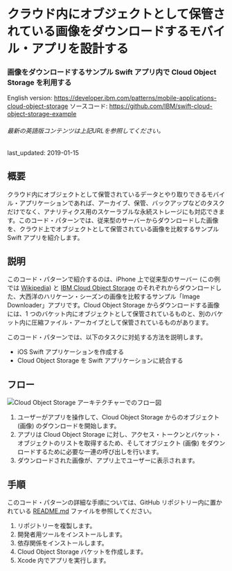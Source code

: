 # クラウド内にオブジェクトとして保管されている画像をダウンロードするモバイル・アプリを設計する

### 画像をダウンロードするサンプル Swift アプリ内で Cloud Object Storage を利用する

English version: https://developer.ibm.com/patterns/mobile-applications-cloud-object-storage
ソースコード: https://github.com/IBM/swift-cloud-object-storage-example

###### 最新の英語版コンテンツは上記URLを参照してください。
last_updated: 2019-01-15

 
## 概要

クラウド内にオブジェクトとして保管されているデータとやり取りできるモバイル・アプリケーションであれば、アーカイブ、保管、バックアップなどのタスクだけでなく、アナリティクス用のスケーラブルな永続ストレージにも対応できます。このコード・パターンでは、従来型のサーバーからダウンロードした画像を、クラウド上でオブジェクトとして保管されている画像を比較するサンプル Swift アプリを紹介します。

## 説明

このコード・パターンで紹介するのは、iPhone 上で従来型のサーバー (この例では [Wikipedia](https://en.wikipedia.org/wiki/Atlantic_hurricane_season)) と [IBM Cloud Object Storage](https://www.ibm.com/cloud/object-storage) のそれぞれからダウンロードした、大西洋のハリケーン・シーズンの画像を比較するサンプル「Image Downloader」アプリです。Cloud Object Storage からダウンロードする画像には、1 つのバケット内にオブジェクトとして保管されているものと、別のバケット内に圧縮ファイル・アーカイブとして保管されているものがあります。

このコード・パターンでは、以下のタスクに対処する方法を説明します。

* iOS Swift アプリケーションを作成する
* Cloud Object Storage を Swift アプリケーションに統合する

## フロー

![Cloud Object Storage アーキテクチャーでのフロー図](../../images/cloud-object-storage.png)

1. ユーザーがアプリを操作して、Cloud Object Storage からのオブジェクト (画像) のダウンロードを開始します。
2. アプリは Cloud Object Storage に対し、アクセス・トークンとバケット・オブジェクトのリストを取得するため、そしてオブジェクト (画像) をダウンロードするために必要な一連の呼び出しを行います。
3. ダウンロードされた画像が、アプリ上でユーザーに表示されます。

## 手順

このコード・パターンの詳細な手順については、GitHub リポジトリー内に置かれている [README.md](https://github.com/IBM/swift-cloud-object-storage-example/blob/master/README.md) ファイルを参照してください。

1. リポジトリーを複製します。
2. 開発者用ツールをインストールします。
3. 依存関係をインストールします。
4. Cloud Object Storage バケットを作成します。
5. Xcode 内でアプリを実行します。
